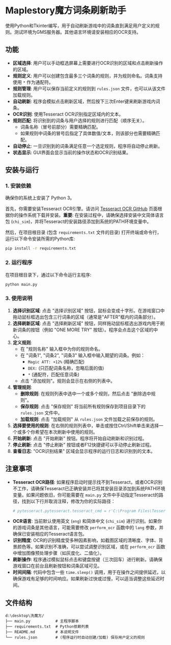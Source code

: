 # Maplestory魔方词条刷新助手

使用Python和Tkinter编写，用于自动刷新游戏中的词条直到满足用户定义的规则。测试环境为GMS服务器。其他语言环境请安装相应的OCR支持。

## 功能

-   **区域选择**: 用户可以手动框选屏幕上需要进行OCR识别的区域和点击刷新操作的区域。
-   **规则定义**: 用户可以创建包含最多三个词条的规则，并为规则命名。词条支持使用 `*` 作为通配符。
-   **规则管理**: 用户可以保存当前定义的规则到 `rules.json` 文件，也可以从该文件加载规则。
-   **自动刷新**: 程序会模拟点击刷新区域，然后按下三次Enter键来刷新游戏内词条。
-   **OCR识别**: 使用Tesseract OCR识别指定区域内的文本。
-   **规则匹配**: 将识别到的词条与用户选择的规则进行匹配（顺序无关）。
    -   词条名称（冒号前部分）需要精确匹配。
    -   如果规则中词条的冒号后指定了具体数值/文本，则该部分也需要精确匹配。
-   **自动停止**: 一旦识别到的词条满足任意一个选定规则，程序将自动停止刷新。
-   **状态显示**: GUI界面会显示当前的操作状态和OCR识别结果。

## 安装与运行

### 1. 安装依赖

确保你的系统上安装了 Python 3。

首先，你需要安装Tesseract OCR引擎。请访问 [Tesseract OCR GitHub](https://github.com/tesseract-ocr/tesseract) 页面根据你的操作系统下载并安装。**重要**: 在安装过程中，请确保选择安装中文简体语言包 (`chi_sim`)，并将Tesseract的安装路径添加到系统的PATH环境变量中。

然后，在项目根目录 (包含 `requirements.txt` 文件的目录) 打开终端或命令行，运行以下命令安装所需的Python库:

```bash
pip install -r requirements.txt
```

### 2. 运行程序

在项目根目录下，通过以下命令运行主程序:

```bash
python main.py
```

### 3. 使用说明

1.  **选择识别区域**: 点击 "选择识别区域" 按钮，鼠标会变成十字形。在游戏窗口中拖动鼠标框选出包含三行词条的区域（通常是"AFTER"框内的词条部分）。
2.  **选择刷新区域**: 点击 "选择刷新区域" 按钮，同样拖动鼠标框选出游戏内用于刷新词条的按钮（例如 "ONE MORE TRY" 按钮）。程序会点击这个区域的中心。
3.  **定义规则**:
    *   在 "规则名称" 输入框中为你的规则命名。
    *   在 "词条1", "词条2", "词条3" 输入框中输入期望的词条。例如：
        *   `Magic ATT: +12%` (精确匹配)
        *   `DEX:` (只匹配词条名称，忽略后面的值)
        *   `*` (通配符，匹配任意词条)
    *   点击 "添加规则"。规则会显示在右侧的列表中。
4.  **管理规则**:
    *   **删除规则**: 在规则列表中选中一个或多个规则，然后点击 "删除选中规则"。
    *   **保存规则**: 点击 "保存规则" 将当前所有规则保存到项目目录下的 `rules.json` 文件中。
    *   **加载规则**: 点击 "加载规则" 从 `rules.json` 文件加载之前保存的规则。
5.  **选择要使用的规则**: 在右侧的规则列表中，单击或按住Ctrl/Shift单击来选择一个或多个你希望在本次刷新中使用的规则。
6.  **开始刷新**: 点击 "开始刷新" 按钮。程序将开始自动刷新和识别过程。
7.  **停止刷新**: 点击 "停止刷新" 按钮或者F12快捷键可以手动停止刷新过程。
8.  **查看日志**: "OCR识别结果" 区域会显示程序的运行日志和识别到的文本。

## 注意事项

*   **Tesseract OCR路径**: 如果程序启动时提示找不到Tesseract，或者OCR识别不工作，请确保Tesseract已正确安装并已将其安装目录添加到系统PATH环境变量。如果问题依旧，你可能需要在 `main.py` 文件中手动指定Tesseract的路径，找到以下行并取消注释，修改为你的实际路径：
    ```python
    # pytesseract.pytesseract.tesseract_cmd = r'C:\Program Files\Tesseract-OCR\tesseract.exe' # 示例路径
    ```
*   **OCR语言**: 当前默认使用英文 (`eng`) 和简体中文 (`chi_sim`) 进行识别。如果你的游戏词条是其他语言，可能需要修改 `perform_ocr` 函数中的 `lang` 参数，并确保已安装相应的Tesseract语言包。
*   **识别精度**: OCR的识别精度受多种因素影响，如截图区域的清晰度、字体、背景颜色等。如果识别不准确，可以尝试调整识别区域，或在 `perform_ocr` 函数中增加图像预处理步骤（如灰度化、二值化）。
*   **刷新操作**: 程序通过模拟鼠标点击和键盘按键（三次回车）进行刷新。请确保游戏窗口在前台且刷新按钮和词条区域可见。
*   **时间间隔**: 代码中包含一些 `time.sleep()` 调用，用于在操作之间提供延迟，以确保游戏有足够的时间响应。如果刷新过快或过慢，可以适当调整这些延迟时间。

## 文件结构

```
d:\desktop\洗魔方/
├── main.py           # 主程序脚本
├── requirements.txt  # Python依赖列表
├── README.md         # 本说明文件
└── rules.json        # (程序运行时自动创建/加载) 保存用户定义的规则
```
